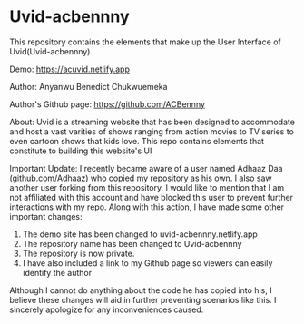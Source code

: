 # Uvid-acbennny
 This repository contains the elements that make up the User Interface of Uvid(Uvid-acbennny).

Demo: https://acuvid.netlify.app

Author: Anyanwu Benedict Chukwuemeka

Author's Github page: https://github.com/ACBennny

About: 
Uvid is a streaming website that has been designed to accommodate and host a vast varities of shows ranging from action movies to TV series to even cartoon shows that kids love. This repo contains elements that constitute to building this website's UI

Important Update:
I recently became aware of a user named Adhaaz Daa (github.com/Adhaaz) who copied my repository as his own. I also saw another user forking from this repository. I would like to mention that I am not affiliated with this account and have blocked this user to prevent further interactions with my repo. 
Along with this action, I have made some other important changes:

1. The demo site has been changed to uvid-acbennny.netlify.app
2. The repository name has been changed to Uvid-acbennny
3. The repository is now private.
4. I have also included a link to my Github page so viewers can easily identify the author

Although I cannot do anything about the code he has copied into his, I believe these changes will aid in further preventing scenarios like this. 
I sincerely apologize for any inconveniences caused.
